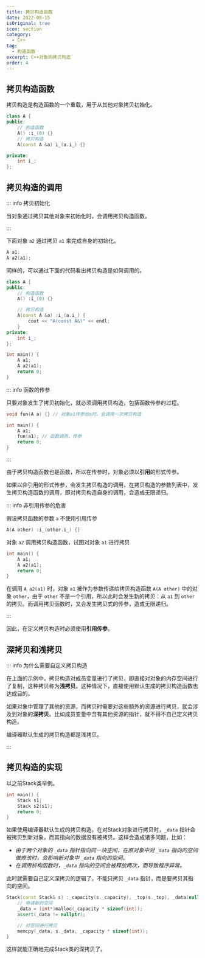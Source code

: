 ```yaml
---
title: 拷贝构造函数
date: 2022-08-15
isOriginal: true
icon: section
category:
  - C++
tag:
  - 构造函数
excerpt: C++对象的拷贝构造
order: 4
---
```


## 拷贝构造函数

拷贝构造是构造函数的一个重载，用于从其他对象拷贝初始化。

~~~cpp
class A {
public:
    // 构造函数
    A() :i_(0) {}
    // 拷贝构造
    A(const A &a) i_(a.i_) {}

private:
    int i_;
};
~~~

## 拷贝构造的调用

::: info 拷贝初始化

当对象通过拷贝其他对象来初始化时，会调用拷贝构造函数。

:::

下面对象 `a2` 通过拷贝 `a1` 来完成自身的初始化。

~~~cpp
A a1;
A a2(a1);
~~~

同样的，可以通过下面的代码看出拷贝构造是如何调用的。

~~~cpp
class A {
public:
    // 构造函数
    A() :i_(0) {}

    // 拷贝构造
    A(const A &a) :i_(a.i_) {
        cout << "A(const A&)" << endl;
    }
private:
    int i_;
};

int main() {
    A a1;
    A a2(a1);
    return 0;
}
~~~

::: info 函数的传参

只要对象发生了拷贝初始化，就必须调用拷贝构造，包括函数传参的过程。

~~~cpp
void fun(A a) {} // 对象a1传参给a时，会调用一次拷贝构造

int main() {
    A a1;
    fun(a1); // 函数调用，传参
    return 0;
}
~~~

:::

由于拷贝构造函数也是函数，所以在传参时，对象必须以**引用**的形式传参。

如果以非引用的形式传参，会发生拷贝构造的调用，在拷贝构造的参数列表中，发生拷贝构造函数的调用，即对拷贝构造自身的调用，会造成无限递归。

::: info 非引用传参的危害

假设拷贝函数的参数 `a` 不使用引用传参

~~~cpp
A(A other) :i_(other.i_) {}
~~~

对象 `a2` 调用拷贝构造函数，试图对对象 `a1` 进行拷贝

~~~cpp
int main() {
    A a1;
    A a2(a1);
    return 0;
}
~~~

在调用 `A a2(a1)` 时，对象 `a1` 被作为参数传递给拷贝构造函数 `A(A other)` 中的对象 `other`，由于 `other` 不是一个引用，所以此时会发生新的拷贝：从 `a1` 到 `other` 的拷贝。而调用拷贝函数时，又会发生拷贝式的传参，造成无限递归。

:::

因此，在定义拷贝构造时必须使用**引用传参**。

## 深拷贝和浅拷贝

::: info 为什么需要自定义拷贝构造

在上面的示例中，拷贝构造对成员变量进行了拷贝，即直接对对象的内存空间进行了复制，这种拷贝称为**浅拷贝**。这种情况下，直接使用默认生成的拷贝构造函数也达成目的。

如果对象中管理了其他的资源，而拷贝时需要对这些额外的资源进行拷贝，就会涉及到对象的**深拷贝**。比如成员变量中含有其他资源的指针，就不得不自己定义拷贝构造。

编译器默认生成的拷贝构造都是浅拷贝。

:::

## 拷贝构造的实现

以之前Stack类举例。

~~~cpp
int main() {
    Stack s1;
    Stack s2(s1);
    return 0;
}
~~~

如果使用编译器默认生成的拷贝构造，在对Stack对象进行拷贝时，`_data` 指针会被拷贝到新对象，而其指向的数据没有被拷贝。这样会造成诸多问题，比如：

- *由于两个对象的 `_data` 指针指向同一块空间，在原对象中对 `_data` 指向的空间做修改时，会影响新对象中 `_data` 指向的空间。*
- *在调用析构函数时，`_data` 指向的空间会被释放两次，而导致程序异常。*

此时就需要自己定义深拷贝的逻辑了，不能只拷贝 `_data` 指针，而是要拷贝其指向的空间。

~~~cpp
Stack(const Stack& s) :_capacity(s._capacity), _top(s._top), _data(nullptr) {
    // 申请新的空间
    _data = (int*)malloc(_capacity * sizeof(int));
    assert(_data != nullptr);

    // 对空间进行拷贝
    memcpy(_data, s._data, _capacity * sizeof(int));
}
~~~

这样就能正确地完成Stack类的深拷贝了。
